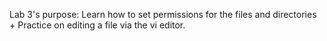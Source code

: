Lab 3's purpose: Learn how to set permissions for the files and directories + Practice on editing a file via the vi editor.
